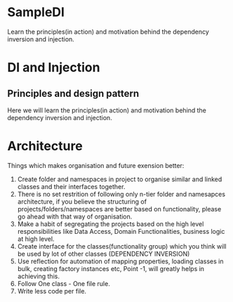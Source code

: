# SampleDI
Learn the principles(in action) and motivation behind the dependency inversion and injection.

# DI and Injection
## Principles and design pattern

Here we will learn the principles(in action) and motivation behind the dependency inversion and injection. 


# Architecture


Things which makes organisation and future exension better: 
1. Create folder and namespaces in project to organise similar and linked classes and their interfaces together.
2. There is no set restrition of following only n-tier folder and namesapces architecture, if you believe the structuring of projects/folders/namespaces are better based on functionality, please go ahead with that way of organisation.
3. Make a habit of segregating the projects based on the high level responsibilities like Data Access, Domain Functionalities, business logic at high level.
4. Create interface for the classes(functionality group) which you think will be used by lot of other classes (DEPENDENCY INVERSION)
5. Use reflection for automation of mapping properties, loading classes in bulk, creating factory instances etc, Point -1, will greatly helps in achieving this.
6. Follow One class - One file rule.
7. Write less code per file.

